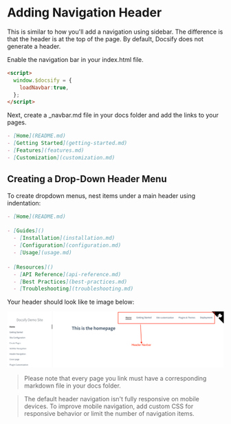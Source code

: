 # Adding Navigation Header

This is similar to how you'll add a navigation using sidebar. The difference is that the header is at the top of the page. By default, Docsify does not generate a header.

Enable the navigation bar in your index.html file.

```html
<script>
  window.$docsify = {
    loadNavbar:true,
  };
</script>
```
Next, create a _navbar.md file in your docs folder and add the links to your pages.

```markdown
- [Home](README.md)
- [Getting Started](getting-started.md)
- [Features](features.md)
- [Customization](customization.md)
```

## Creating a Drop-Down Header Menu

To create dropdown menus, nest items under a main header using indentation:

```markdown
- [Home](README.md)

- [Guides]()
  - [Installation](installation.md)
  - [Configuration](configuration.md)
  - [Usage](usage.md)

- [Resources]()
  - [API Reference](api-reference.md)
  - [Best Practices](best-practices.md)
  - [Troubleshooting](troubleshooting.md)
```

Your header should look like te image below:

![header](img/header.png)

> Please note that every page you link must have a corresponding markdown file in your docs folder.

> The default header navigation isn't fully responsive on mobile devices. To improve mobile navigation, add custom CSS for responsive behavior or limit the number of navigation items.
